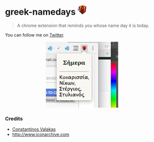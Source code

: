 # greek-namedays <img src="icon128.png" width=32 />
> A chrome extension that reminds you whose name day it is today.

You can follow me on [Twitter](https://twitter.com/ThodorisBais).
<p align="center">
<img src="screenshot.png" />
</p>

### Credits
- [Constantinos Valakas](https://addons.mozilla.org/en-US/firefox/user/constantinos-valakas/)
- http://www.iconarchive.com